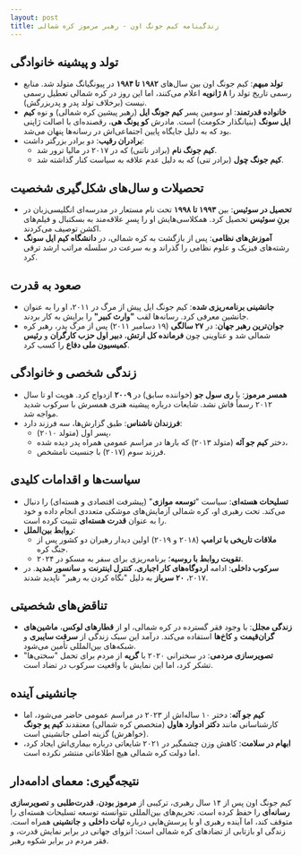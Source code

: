```yaml
---
layout: post
title: زندگینامه کیم جونگ اون - رهبر مرموز کره شمالی
---
```


## تولد و پیشینه خانوادگی
- **تولد مبهم**: کیم جونگ اون بین سال‌های **۱۹۸۲ تا ۱۹۸۴** در پیونگیانگ متولد شد. منابع رسمی تاریخ تولد را **۸ ژانویه** اعلام می‌کنند، اما این روز در کره شمالی تعطیل رسمی نیست (برخلاف تولد پدر و پدربزرگش).
- **خانواده قدرتمند**: او سومین پسر **کیم جونگ ایل** (رهبر پیشین کره شمالی) و نوه **کیم ایل سونگ** (بنیانگذار حکومت) است. مادرش **کو یونگ هی**، رقصنده‌ای با اصالت ژاپنی بود که به دلیل جایگاه پایین اجتماعی‌اش در رسانه‌ها پنهان می‌شد.
- **برادران رقیب**: دو برادر بزرگتر داشت:  
  - **کیم جونگ نام** (برادر ناتنی) که در ۲۰۱۷ در مالیا ترور شد.  
  - **کیم جونگ چول** (برادر تنی) که به دلیل عدم علاقه به سیاست کنار گذاشته شد.

## تحصیلات و سال‌های شکل‌گیری شخصیت
- **تحصیل در سوئیس**: بین **۱۹۹۳ تا ۱۹۹۸** تحت نام مستعار در مدرسه‌ای انگلیسی‌زبان در **برنِ سوئیس** تحصیل کرد. همکلاسی‌هایش او را پسرِ علاقه‌مند به بسکتبال و فیلم‌های اکشن توصیف می‌کردند.
- **آموزش‌های نظامی**: پس از بازگشت به کره شمالی، در **دانشگاه کیم ایل سونگ** رشته‌های فیزیک و علوم نظامی را گذراند و به سرعت در سلسله مراتب ارشد ترقی کرد.

## صعود به قدرت
- **جانشینی برنامه‌ریزی شده**: کیم جونگ ایل پیش از مرگ در ۲۰۱۱، او را به عنوان جانشین معرفی کرد. رسانه‌ها لقب **"وارث کبیر"** را برایش به کار بردند.
- **جوان‌ترین رهبر جهان**: در **۲۷ سالگی** (۱۹ دسامبر ۲۰۱۱) پس از مرگ پدر، رهبر کره شمالی شد و عناوینی چون **فرمانده کل ارتش**، **دبیر اول حزب کارگران** و **رئیس کمیسیون ملی دفاع** را کسب کرد.

## زندگی شخصی و خانوادگی
- **همسر مرموز**: با **ری سول جو** (خواننده سابق) در **۲۰۰۹** ازدواج کرد. هویت او تا سال ۲۰۱۲ رسماً فاش نشد. شایعات درباره پیشینه هنری همسرش با سرکوب شدید مواجه شد.
- **فرزندان ناشناس**: طبق گزارش‌ها، سه فرزند دارد:  
  - پسر اول (متولد ۲۰۱۰)،  
  - دختر **کیم جو آئه** (متولد ۲۰۱۳) که بارها در مراسم عمومی همراه پدر دیده شده،  
  - فرزند سوم (۲۰۱۷) با جنسیت نامشخص.

## سیاست‌ها و اقدامات کلیدی
- **تسلیحات هسته‌ای**: سیاست "**توسعه موازی**" (پیشرفت اقتصادی و هسته‌ای) را دنبال می‌کند. تحت رهبری او، کره شمالی آزمایش‌های موشکی متعددی انجام داده و خود را به عنوان **قدرت هسته‌ای** تثبیت کرده است.
- **روابط بین‌الملل**:  
  - **ملاقات تاریخی با ترامپ** (۲۰۱۸ و ۲۰۱۹) اولین دیدار رهبران دو کشور پس از جنگ کره.  
  - **تقویت روابط با روسیه**؛ برنامه‌ریزی برای سفر به مسکو در ۲۰۲۴.
- **سرکوب داخلی**: ادامه **اردوگاه‌های کار اجباری**، **کنترل اینترنت** و **سانسور شدید**. در ۲۰۱۷، **۲۰ سرباز** به دلیل "نگاه کردن به رهبر" ناپدید شدند.

## تناقض‌های شخصیتی
- **زندگی مجلل**: با وجود فقر گسترده در کره شمالی، او از **قطارهای لوکس**، **ماشین‌های گران‌قیمت** و **کاخ‌ها** استفاده می‌کند. درآمد این سبک زندگی از **سرقت سایبری** و شبکه‌های بین‌المللی تأمین می‌شود.
- **تصویرسازی مردمی**: در سخنرانی ۲۰۲۰ با **گریه** از مردم برای تحمل "سختی‌ها" تشکر کرد، اما این نمایش با واقعیت سرکوب در تضاد است.

## جانشینی آینده
- **کیم جو آئه**: دختر ۱۰ ساله‌اش از ۲۰۲۳ در مراسم عمومی حاضر می‌شود، اما کارشناسانی مانند **دکتر ادوارد هاول** (متخصص کره شمالی) معتقدند **کیم یو جونگ** (خواهرش) گزینه اصلی جانشینی است.
- **ابهام در سلامت**: کاهش وزن چشمگیر در ۲۰۲۱ شایعاتی درباره بیماری‌اش ایجاد کرد، اما دولت کره شمالی هیچ اطلاعاتی منتشر نکرده است.

## نتیجه‌گیری: معمای ادامه‌دار
کیم جونگ اون پس از ۱۴ سال رهبری، ترکیبی از **مرموز بودن**، **قدرت‌طلبی** و **تصویرسازی رسانه‌ای** را حفظ کرده است. تحریم‌های بین‌المللی نتوانسته توسعه تسلیحات هسته‌ای را متوقف کند، اما آینده رهبری او با پرسش‌هایی درباره **ثبات داخلی** و **جانشینی** همراه است. زندگی او بازتابی از تضادهای کره شمالی است: انزوای جهانی در برابر نمایش قدرت، و فقر مردم در برابر شکوه رهبر.
